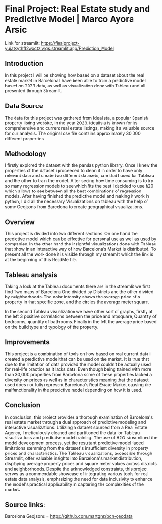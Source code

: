 # Final Project: Real Estate study and Predictive Model | Marco Ayora Arsic

Link for streamlit: https://finalproject-yujatkythfl2wxctzlvrqs.streamlit.app/Prediction_Model

## Introduction

In this project I will be showing how based on a dataset about the real estate market in Barcelona I have been able to train a predictive model based on 2023 data, as well as visualization done with Tableau and all presented through Streamlit. 

## Data Source 

The data for this project was gathered from Idealista, a popular Spanish property listing website, in the year 2023. Idealista is known for its comprehensive and current real estate listings, making it a valuable source for our analysis. The original csv file contains approximately 30 000 different properties.

## Methodology

I firstly explored the dataset with the pandas python library. Once I knew the properties of the dataset i proceeded to clean it in order to have only relevant data and create two different datasets, one that I used for Tableau and the other to train the model. After seeing how time consuming is to try so many regression models to see which fits the best I decided to use h20 which allows to see between all the best combinations of regression models. After having finished the predictive model and making it work in python, I did all the necessary Visualizations on tableau with the help of some Geojsons from Barcelona to create geographical visualizations.

## Overview

This project is divided into two different sections. On one hand the predictive model which can be effective for personal use as well as used by companies. In the other hand the insightful visualizations done with Tableau that show in an interactive way of how Barcelona's Market is distributed. To present all the work done it is visible through my streamlit which the link is at the beginning of this ReadMe file.

## Tableau analysis

Taking a look at the Tableau documents there are in the streamlit we first find Two maps of Barcelona One divided by Districts and the other divided by neighborhoods. The color intensity shows the average price of a property in that specific zone, and the circles the average meter square.

In the second Tableau visualization we have other sort of graphs, firstly at the left 3 positive correlations between the price and mt/square, Quantity of bedrooms, quantity of bathrooms. Finally in the left the average price based on the build type and typology of the property.


## Improvements

This project is a combination of tools on how based on real current data i created a predictive model that can be used on the market. It is true that due to the limitation of data provided the model couldn't be actually used for real-life practice as it lacks data. Even though being trained with more than 30,000 properties from Barcelona some of these properties lacked a diversity on prices as well as in characteristics  meaning that the dataset used does not fully represent Barcelona's Real Estate Market causing the malfunctionality in the predictive model depending on how it is used.

## Conclusion

In conclusion, this project provides a thorough examination of Barcelona's real estate market through a dual approach of predictive modeling and interactive visualizations. Utilizing a dataset sourced from a Real Estate Agency, I meticulously cleaned and partitioned the data for Tableau visualizations and predictive model training. The use of H2O streamlined the model development process, yet the resultant predictive model faced limitations stemming from the dataset's insufficient diversity in property prices and characteristics. The Tableau visualizations, accessible through Streamlit, offer valuable insights into Barcelona's market distribution, displaying average property prices and square meter values across districts and neighborhoods. Despite the acknowledged constraints, this project serves as a commendable showcase of integrating various tools for real estate data analysis, emphasizing the need for data inclusivity to enhance the model's practical applicability in capturing the complexities of the market.

## Source links:

Barcelona Geojsons = https://github.com/martgnz/bcn-geodata